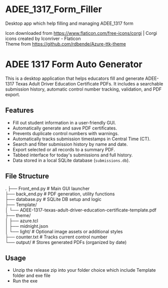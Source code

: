 # ADEE_1317_Form_Filler
Desktop app which help filling and managing ADEE_1317 form

Icon downloaded from https://www.flaticon.com/free-icons/corgi | Corgi icons created by Iconriver - Flaticon  
Theme from  https://github.com/rdbende/Azure-ttk-theme

# ADEE 1317 Form Auto Generator

This is a desktop application that helps educators fill and generate ADEE-1317 Texas Adult Driver Education Certificate PDFs. It includes a searchable submission history, automatic control number tracking, validation, and PDF export.

## Features

- Fill out student information in a user-friendly GUI.
- Automatically generate and save PDF certificates.
- Prevents duplicate control numbers with warnings.
- Automatically tracks submission timestamps in Central Time (CT).
- Search and filter submission history by name and date.
- Export selected or all records to a summary PDF.
- Tabbed interface for today's submissions and full history.
- Data stored in a local SQLite database (`submissions.db`).

## File Structure  
.
├── Front_end.py                # Main GUI launcher  
├── back_end.py                 # PDF generation, utility functions  
├── database.py                 # SQLite DB setup and logic  
├── Template/  
│   └── ADEE-1317-texas-adult-driver-education-certificate-template.pdf  
├── theme/  
│   ├── azure.tcl  
│   ├── midnight.json  
│   └── light/                 # Optional image assets or additional styles  
├── counter.txt                # Tracks current control number  
└── output/                    # Stores generated PDFs (organized by date)  

## Usage  
- Unzip the release zip into your folder choice which include Template folder and exe file  
- Run the exe  
